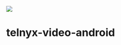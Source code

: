 [![](https://jitpack.io/v/team-telnyx/telnyx-meet-android-sdk.svg)](https://jitpack.io/#team-telnyx/telnyx-meet-android-sdk)

# telnyx-video-android
